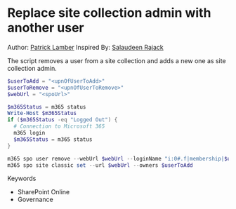 # Replace site collection admin with another user

Author: [Patrick Lamber](https://www.nubo.eu/Replace-Site-Collection-Admin-Using-CLI/)
Inspired By: [Salaudeen Rajack](https://www.sharepointdiary.com/2015/08/sharepoint-online-add-site-collection-administrator-using-powershell.html)

The script removes a user from a site collection and adds a new one as site collection admin.

```powershell tab="PowerShell Core"
$userToAdd = "<upnOfUserToAdd>"
$userToRemove = "<upnOfUserToRemove>"
$webUrl = "<spoUrl>"

$m365Status = m365 status
Write-Host $m365Status
if ($m365Status -eq "Logged Out") {
  # Connection to Microsoft 365
  m365 login
  $m365Status = m365 status
}

m365 spo user remove --webUrl $webUrl --loginName "i:0#.f|membership|$userToRemove" --confirm
m365 spo site classic set --url $webUrl --owners $userToAdd
```

Keywords

- SharePoint Online
- Governance
